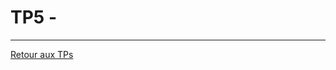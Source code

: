 # TP5 - 

---

[Retour aux TPs](https://github.com/NatSch45/linux/blob/master/Powershell/pages/tps/tp.md)